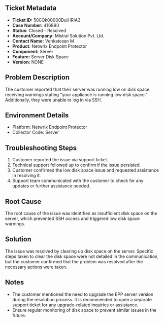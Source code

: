 ## Ticket Metadata
- **Ticket ID:** 500Qk00000DuIHRIA3
- **Case Number:** 416890
- **Status:** Closed - Resolved
- **Account/Company:** Mistral Solution Pvt. Ltd.
- **Contact Name:** Venkatesan M
- **Product:** Netwrix Endpoint Protector
- **Component:** Server
- **Feature:** Server Disk Space
- **Version:** NONE

## Problem Description
The customer reported that their server was running low on disk space, receiving warnings stating "your appliance is running low disk space." Additionally, they were unable to log in via SSH.

## Environment Details
- Platform: Netwrix Endpoint Protector
- Collector Code: Server

## Troubleshooting Steps
1. Customer reported the issue via support ticket.
2. Technical support followed up to confirm if the issue persisted.
3. Customer confirmed the low disk space issue and requested assistance in resolving it.
4. Support team communicated with the customer to check for any updates or further assistance needed.

## Root Cause
The root cause of the issue was identified as insufficient disk space on the server, which prevented SSH access and triggered low disk space warnings.

## Solution
The issue was resolved by clearing up disk space on the server. Specific steps taken to clear the disk space were not detailed in the communication, but the customer confirmed that the problem was resolved after the necessary actions were taken.

## Notes
- The customer mentioned the need to upgrade the EPP server version during the resolution process. It is recommended to open a separate support ticket for any upgrade-related inquiries or assistance.
- Ensure regular monitoring of disk space to prevent similar issues in the future.
